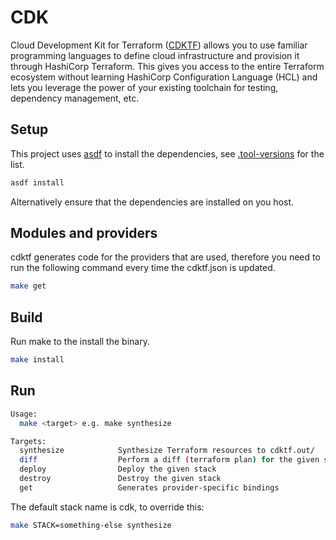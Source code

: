 # CDK

Cloud Development Kit for Terraform ([CDKTF](https://github.com/hashicorp/terraform-cdk)) allows you to use familiar programming languages to define cloud infrastructure and provision it through HashiCorp Terraform. This gives you access to the entire Terraform ecosystem without learning HashiCorp Configuration Language (HCL) and lets you leverage the power of your existing toolchain for testing, dependency management, etc.

## Setup

This project uses [asdf](http://asdf-vm.com/) to install the dependencies, see [.tool-versions](.tools-versions) for the list.

```sh
asdf install
```

Alternatively ensure that the dependencies are installed on you host.

## Modules and providers

cdktf generates code for the providers that are used, therefore you need to run the following command every time the cdktf.json is updated. 

```sh
make get
```

## Build

Run make to the install the binary.

```sh
make install
```

## Run

```sh
Usage:
  make <target> e.g. make synthesize

Targets:
  synthesize            Synthesize Terraform resources to cdktf.out/
  diff                  Perform a diff (terraform plan) for the given stack
  deploy                Deploy the given stack
  destroy               Destroy the given stack
  get                   Generates provider-specific bindings
  ```

  The default stack name is cdk, to override this:

  ```sh
  make STACK=something-else synthesize
  ```
